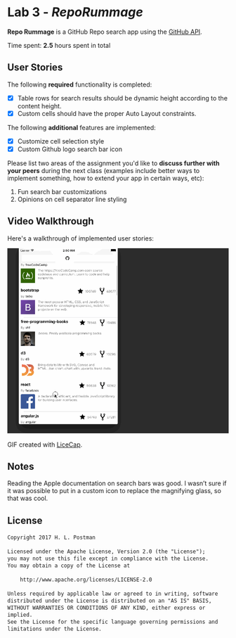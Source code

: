 # Lab 3 - *RepoRummage*

**Repo Rummage** is a GitHub Repo search app using the [GitHub API](https://developer.github.com/v3/search/#search-repositories).

Time spent: **2.5** hours spent in total

## User Stories

The following **required** functionality is completed:

- [x] Table rows for search results should be dynamic height according to the content height.
- [x] Custom cells should have the proper Auto Layout constraints.

The following **additional** features are implemented:

- [x] Customize cell selection style
- [x] Custom Github logo search bar icon

Please list two areas of the assignment you'd like to **discuss further with your peers** during the next class (examples include better ways to implement something, how to extend your app in certain ways, etc):

1. Fun search bar customizations
2. Opinions on cell separator line styling

## Video Walkthrough

Here's a walkthrough of implemented user stories:

<img src='https://github.com/hlpostman/RepoRummage/blob/master/Video_walkthrough_Lab3GithubClient.gif' title='Video Walkthrough' width='' alt='Video Walkthrough' />

GIF created with [LiceCap](http://www.cockos.com/licecap/).

## Notes

Reading the Apple documentation on search bars was good.  I wasn’t sure if it was possible to put in a custom icon to replace the magnifying glass, so that was cool.

## License

    Copyright 2017 H. L. Postman

    Licensed under the Apache License, Version 2.0 (the "License");
    you may not use this file except in compliance with the License.
    You may obtain a copy of the License at

        http://www.apache.org/licenses/LICENSE-2.0

    Unless required by applicable law or agreed to in writing, software
    distributed under the License is distributed on an "AS IS" BASIS,
    WITHOUT WARRANTIES OR CONDITIONS OF ANY KIND, either express or implied.
    See the License for the specific language governing permissions and
    limitations under the License.
